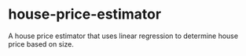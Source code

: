 # house-price-estimator
A house price estimator that uses linear regression to determine house price based on size.
